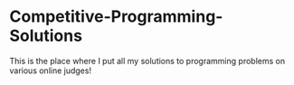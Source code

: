 # Competitive-Programming-Solutions
This is the place where I put all my solutions to programming problems on various online judges!
